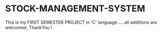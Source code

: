 # STOCK-MANAGEMENT-SYSTEM
This is my FIRST SEMESTER PROJECT in 'C' language......all additions are welcomed, ThankYou ! 
